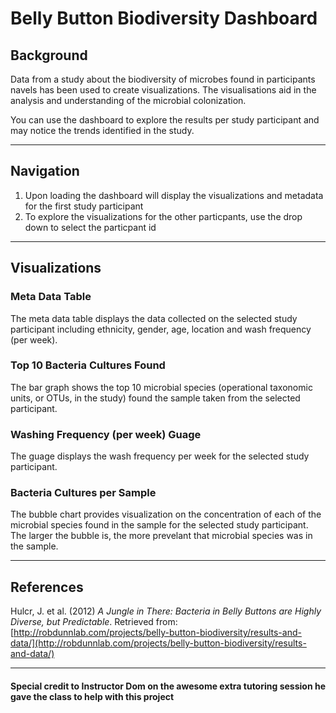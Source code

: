# Belly Button Biodiversity Dashboard

## Background
Data from a study about the biodiversity of microbes found in participants navels has been used to create visualizations.  The visualisations aid in the analysis and understanding of the microbial colonization.

You can use the dashboard to explore the results per study participant and may notice the trends identified in the study.

- - -

## Navigation
1. Upon loading the dashboard will display the visualizations and metadata for the first study participant
2. To explore the visualizations for the other particpants, use the drop down to select the particpant id

- - -

## Visualizations

### Meta Data Table
The meta data table displays the data collected on the selected study participant including ethnicity, gender, age, location and wash frequency (per week).


### Top 10 Bacteria Cultures Found
The bar graph shows the top 10 microbial species (operational taxonomic units, or OTUs, in the study) found the sample taken from the selected participant.


### Washing Frequency (per week) Guage
The guage displays the wash frequency per week for the selected study participant.


### Bacteria Cultures per Sample
The bubble chart provides visualization on the concentration of each of the microbial species found in the sample for the selected study participant.  The larger the bubble is, the more prevelant that microbial species was in the sample.

- - -

## References

Hulcr, J. et al. (2012) _A Jungle in There: Bacteria in Belly Buttons are Highly Diverse, but Predictable_. Retrieved from: [http://robdunnlab.com/projects/belly-button-biodiversity/results-and-data/](http://robdunnlab.com/projects/belly-button-biodiversity/results-and-data/)

- - -


#### Special credit to Instructor Dom on the awesome extra tutoring session he gave the class to help with this project
